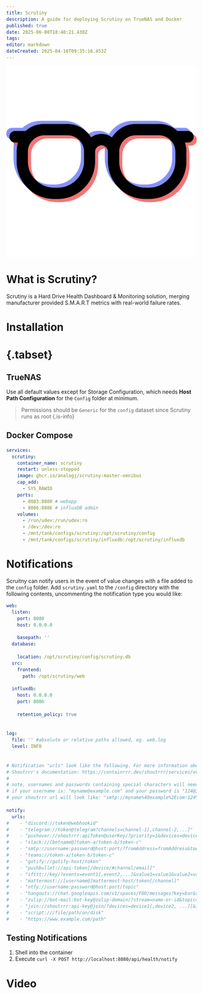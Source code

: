 ```yaml
---
title: Scrutiny
description: A guide for deploying Scrutiny on TrueNAS and Docker
published: true
date: 2025-06-08T18:40:21.430Z
tags: 
editor: markdown
dateCreated: 2025-04-10T09:35:16.453Z
---
```


![scrutiny.png](/scrutiny.png)

# What is Scrutiny?
Scrutiny is a Hard Drive Health Dashboard & Monitoring solution, merging manufacturer provided S.M.A.R.T metrics with real-world failure rates.

# Installation
# {.tabset}

## TrueNAS
Use all default values except for Storage Configuration, which needs **Host Path Configuration** for the `Config` folder at minimum.

> Permissions should be `Generic` for the `config` dataset since Scrutiny runs as root
{.is-info}


## Docker Compose
```yaml
services:
  scrutiny:
    container_name: scrutiny
    restart: unless-stopped
    image: ghcr.io/analogj/scrutiny:master-omnibus
    cap_add:
      - SYS_RAWIO
    ports:
      - 8083:8080 # webapp
      - 8086:8086 # influxDB admin
    volumes:
      - /run/udev:/run/udev:ro
      - /dev:/dev:ro
      - /mnt/tank/configs/scrutiny:/opt/scrutiny/config
      - /mnt/tank/configs/scrutiny/influxdb:/opt/scrutiny/influxdb
```

# Notifications
Scruitny can notify users in the event of value changes with a file added to the `config` folder. Add `scrutiny.yaml` to the `/config` directory with the following contents, uncommenting the notification type you would like:

```yaml
web:
  listen:
    port: 8080
    host: 0.0.0.0

    basepath: ''
  database:

    location: /opt/scrutiny/config/scrutiny.db
  src:
    frontend:
      path: /opt/scrutiny/web

  influxdb:
    host: 0.0.0.0
    port: 8086

    retention_policy: true


log:
  file: '' #absolute or relative paths allowed, eg. web.log
  level: INFO


# Notification "urls" look like the following. For more information about service specific configuration see
# Shoutrrr's documentation: https://containrrr.dev/shoutrrr/services/overview/
#
# note, usernames and passwords containing special characters will need to be urlencoded.
# if your username is: "myname@example.com" and your password is "124@34$1"
# your shoutrrr url will look like: "smtp://myname%40example%2Ecom:124%4034%241@ms.my.domain.com:587"

notify:
  urls:
#    - "discord://token@webhookid"
#    - "telegram://token@telegram?channels=channel-1[,channel-2,...]"
#    - "pushover://shoutrrr:apiToken@userKey/?priority=1&devices=device1[,device2, ...]"
#    - "slack://[botname@]token-a/token-b/token-c"
#    - "smtp://username:password@host:port/?fromAddress=fromAddress&toAddresses=recipient1[,recipient2,...]"
#    - "teams://token-a/token-b/token-c"
#    - "gotify://gotify-host/token"
#    - "pushbullet://api-token[/device/#channel/email]"
#    - "ifttt://key/?events=event1[,event2,...]&value1=value1&value2=value2&value3=value3"
#    - "mattermost://[username@]mattermost-host/token[/channel]"
#    - "ntfy://username:password@host:port/topic"
#    - "hangouts://chat.googleapis.com/v1/spaces/FOO/messages?key=bar&token=baz"
#    - "zulip://bot-mail:bot-key@zulip-domain/?stream=name-or-id&topic=name"
#    - "join://shoutrrr:api-key@join/?devices=device1[,device2, ...][&icon=icon][&title=title]"
#    - "script:///file/path/on/disk"
#    - "https://www.example.com/path"
```

## Testing Notifications
1. Shell into the container
1. Execute `curl -X POST http://localhost:8080/api/health/notify`

# Video
[](https://youtu.be/5Pv2ip_v_2s)